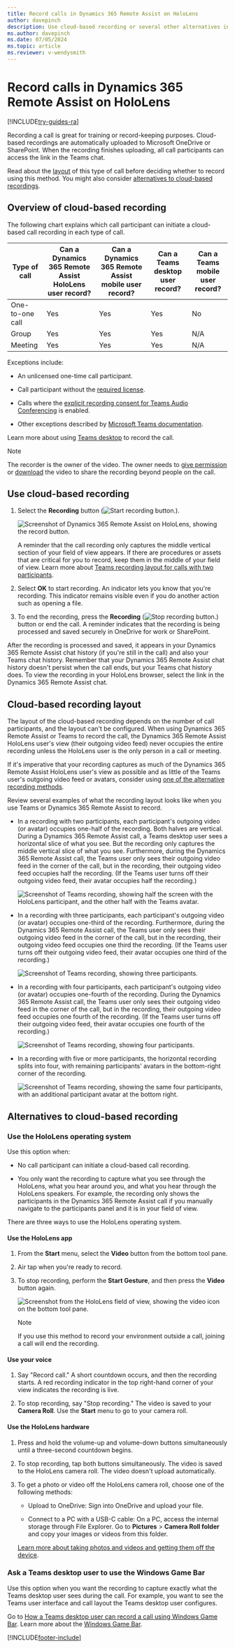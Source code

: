 ```yaml
---
title: Record calls in Dynamics 365 Remote Assist on HoloLens 
author: davepinch
description: Use cloud-based recording or several other alternatives in Microsoft Dynamics 365 Remote Assist on HoloLens
ms.author: davepinch
ms.date: 07/05/2024
ms.topic: article
ms.reviewer: v-wendysmith
---
```


# Record calls in Dynamics 365 Remote Assist on HoloLens

[!INCLUDE[try-guides-ra](../includes/try-guides-ra.md)]

Recording a call is great for training or record-keeping purposes. Cloud-based recordings are automatically uploaded to Microsoft OneDrive or SharePoint. When the recording finishes uploading, all call participants can access the link in the Teams chat.

Read about the [layout](#cloud-based-recording-layout) of this type of call before deciding whether to record using this method. You might also consider [alternatives to cloud-based recordings](#alternatives-to-cloud-based-recording).

## Overview of cloud-based recording

The following chart explains which call participant can initiate a cloud-based call recording in each type of call.

|     Type of call    |     Can a Dynamics 365   Remote Assist HoloLens user record?     |     Can a Dynamics 365   Remote Assist mobile user record?     |     Can a Teams desktop user record?    | Can a Teams mobile user record? | 
|-----------------|------------------------------------------------------------------|----------------------------------------------------------------|-------------------------------------------|-----------------|
|     One-to-one call         |     Yes                                                          |     Yes                                                        |     Yes                                   | No |
|     Group       |     Yes                                                          |     Yes                                                        |     Yes                                   | N/A| 
|     Meeting     |     Yes                                                           |     Yes                                                       |     Yes                                   | N/A| 

Exceptions include:

- An unlicensed one-time call participant.

- Call participant without the [required license](/microsoftteams/cloud-recording#prerequisites-for-teams-cloud-meeting-recording).

- Calls where the [explicit recording consent for Teams Audio Conferencing](/microsoftteams/conferencing-recording-consent) is enabled.

- Other exceptions described by [Microsoft Teams documentation](/microsoftteams/cloud-recording#prerequisites-for-teams-cloud-meeting-recording).

Learn more about using [Teams desktop](https://support.office.com/article/Record-a-meeting-in-Teams-34dfbe7f-b07d-4a27-b4c6-de62f1348c24) to record the call.

> [!Note]
> The recorder is the owner of the video. The owner needs to [give permission](https://support.office.com/article/Play-and-share-a-meeting-recording-in-Teams-7d7e5dc5-9ae4-4b94-8589-27496037e8fa#bkmk_sharemeetingrecording) or [download](https://support.office.com/article/Play-and-share-a-meeting-recording-in-Teams-7d7e5dc5-9ae4-4b94-8589-27496037e8fa#bkmk_downloadmeetingrecording) the video to share the recording beyond people on the call.  

## Use cloud-based recording

1. Select the **Recording** button (![Start recording button.](media/RAHL_CallRecording_StartButton.png)).

    ![Screenshot of Dynamics 365 Remote Assist on HoloLens, showing the record button.](media/03.00-call.png)

   A reminder that the call recording only captures the middle vertical section of your field of view appears. If there are procedures or assets that are critical for you to record, keep them in the middle of your field of view. Learn more about [Teams recording layout for calls with two participants](#cloud-based-recording-layout).

1. Select **OK** to start recording. An indicator lets you know that you're recording. This indicator remains visible even if you do another action such as opening a file.

1. To end the recording, press the **Recording** (![Stop recording button.](media/RAHL_CallRecording_StopButton.png)) button or end the call. A reminder indicates that the recording is being processed and saved securely in OneDrive for work or SharePoint.  

After the recording is processed and saved, it appears in your Dynamics 365 Remote Assist chat history (if you're still in the call) and also your Teams chat history. Remember that your Dynamics 365 Remote Assist chat history doesn't persist when the call ends, but your Teams chat history does. To view the recording in your HoloLens browser, select the link in the Dynamics 365 Remote Assist chat.

## Cloud-based recording layout

The layout of the cloud-based recording depends on the number of call participants, and the layout can't be configured. When using Dynamics 365 Remote Assist or Teams to record the call, the Dynamics 365 Remote Assist HoloLens user's view (their outgoing video feed) never occupies the entire recording unless the HoloLens user is the only person in a call or meeting.

If it's imperative that your recording captures as much of the Dynamics 365 Remote Assist HoloLens user's view as possible and as little of the Teams user's outgoing video feed or avatars, consider using [one of the alternative recording methods](#alternatives-to-cloud-based-recording).

Review several examples of what the recording layout looks like when you use Teams or Dynamics 365 Remote Assist to record.

- In a recording with two participants, each participant's outgoing video (or avatar) occupies one-half of the recording. Both halves are vertical. During a Dynamics 365 Remote Assist call, a Teams desktop user sees a horizontal slice of what you see. But the recording only captures the middle vertical slice of what you see. Furthermore, during the Dynamics 365 Remote Assist call, the Teams user only sees their outgoing video feed in the corner of the call, but in the recording, their outgoing video feed occupies half the recording. (If the Teams user turns off their outgoing video feed, their avatar occupies half the recording.)

    ![Screenshot of Teams recording, showing half the screen with the HoloLens participant, and the other half with the Teams avatar.](media/2call.png)

- In a recording with three participants, each participant's outgoing video (or avatar) occupies one-third of the recording. Furthermore, during the Dynamics 365 Remote Assist call, the Teams user only sees their outgoing video feed in the corner of the call, but in the recording, their outgoing video feed occupies one third the recording. (If the Teams user turns off their outgoing video feed, their avatar occupies one third of the recording.)

    ![Screenshot of Teams recording, showing three participants.](media/3call.png)

- In a recording with four participants, each participant's outgoing video (or avatar) occupies one-fourth of the recording. During the Dynamics 365 Remote Assist call, the Teams user only sees their outgoing video feed in the corner of the call, but in the recording, their outgoing video feed occupies one fourth of the recording. (If the Teams user turns off their outgoing video feed, their avatar occupies one fourth of the recording.)  

    ![Screenshot of Teams recording, showing four participants.](media/4call.png)

- In a recording with five or more participants, the horizontal recording splits into four, with remaining participants' avatars in the bottom-right corner of the recording.

    ![Screenshot of Teams recording, showing the same four participants, with an additional participant avatar at the bottom right.](media/5call.png)

## Alternatives to cloud-based recording

### Use the HoloLens operating system

Use this option when:

- No call participant can initiate a cloud-based call recording.

- You only want the recording to capture what you see through the HoloLens, what you hear around you, and what you hear through the HoloLens speakers. For example, the recording only shows the participants in the Dynamics 365 Remote Assist call if you manually navigate to the participants panel and it is in your field of view.

There are three ways to use the HoloLens operating system.

#### Use the HoloLens app

1. From the **Start** menu, select the **Video** button from the bottom tool pane.
  
1. Air tap when you're ready to record.
  
1. To stop recording, perform the **Start Gesture**, and then press the **Video** button again.
  
   ![Screenshot from the HoloLens field of view, showing the video icon on the bottom tool pane.](media/RAHL_OSVideo.png)

    > [!NOTE]
    > If you use this method to record your environment outside a call, joining a call will end the recording.

#### Use your voice

1. Say "Record call." A short countdown occurs, and then the recording starts. A red recording indicator in the top right-hand corner of your view indicates the recording is live.

1. To stop recording, say "Stop recording." The video is saved to your **Camera Roll**. Use the **Start** menu to go to your camera roll.

#### Use the HoloLens hardware

1. Press and hold the volume-up and volume-down buttons simultaneously until a three-second countdown begins.

1. To stop recording, tap both buttons simultaneously. The video is saved to the HoloLens camera roll. The video doesn't upload automatically.

1. To get a photo or video off the HoloLens camera roll, choose one of the following methods:

   - Upload to OneDrive: Sign into OneDrive and upload your file.

   - Connect to a PC with a USB-C cable: On a PC, access the internal storage through File Explorer. Go to **Pictures** > **Camera Roll folder** and copy your images or videos from this folder.

    [Learn more about taking photos and videos and getting them off the device](/hololens/holographic-photos-and-videos#capture-a-mixed-reality-photo).

### Ask a Teams desktop user to use the Windows Game Bar

Use this option when you want the recording to capture exactly what the Teams desktop user sees during the call. For example, you want to see the Teams user interface and call layout the Teams desktop user configures.

Go to [How a Teams desktop user can record a call using Windows Game Bar](teams-pc-all.md#record-your-teams-desktop-screen-using-windows-game-bar). Learn more about the [Windows Game Bar](https://support.xbox.com/en-GB/help/friends-social-activity/share-socialize/record-game-clips-game-bar-windows-10).

[!INCLUDE[footer-include](../includes/footer-banner.md)]

